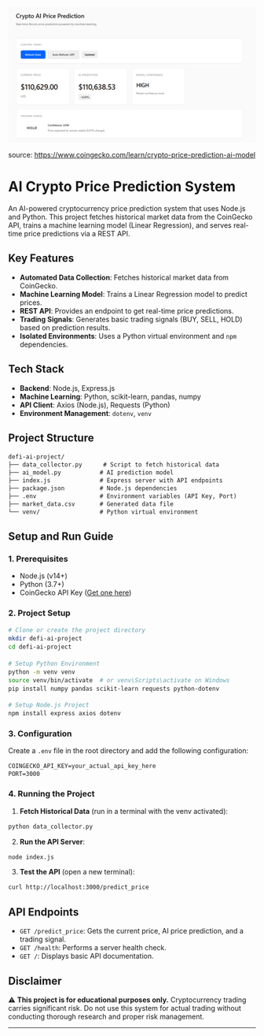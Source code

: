 ![screenshot](./public/screenshot.png)

source: https://www.coingecko.com/learn/crypto-price-prediction-ai-model

# AI Crypto Price Prediction System

An AI-powered cryptocurrency price prediction system that uses Node.js and Python. This project fetches historical market data from the CoinGecko API, trains a machine learning model (Linear Regression), and serves real-time price predictions via a REST API.

## Key Features

* **Automated Data Collection**: Fetches historical market data from CoinGecko.
* **Machine Learning Model**: Trains a Linear Regression model to predict prices.
* **REST API**: Provides an endpoint to get real-time price predictions.
* **Trading Signals**: Generates basic trading signals (BUY, SELL, HOLD) based on prediction results.
* **Isolated Environments**: Uses a Python virtual environment and `npm` dependencies.

## Tech Stack

* **Backend**: Node.js, Express.js
* **Machine Learning**: Python, scikit-learn, pandas, numpy
* **API Client**: Axios (Node.js), Requests (Python)
* **Environment Management**: `dotenv`, `venv`

## Project Structure

```
defi-ai-project/
├── data_collector.py      # Script to fetch historical data
├── ai_model.py           # AI prediction model
├── index.js              # Express server with API endpoints
├── package.json          # Node.js dependencies
├── .env                  # Environment variables (API Key, Port)
├── market_data.csv       # Generated data file
└── venv/                 # Python virtual environment
```

## Setup and Run Guide

### 1. Prerequisites

* Node.js (v14+)
* Python (3.7+)
* CoinGecko API Key ([Get one here](https://www.coingecko.com/en/api))

### 2. Project Setup

```bash
# Clone or create the project directory
mkdir defi-ai-project
cd defi-ai-project

# Setup Python Environment
python -m venv venv
source venv/bin/activate  # or venv\Scripts\activate on Windows
pip install numpy pandas scikit-learn requests python-dotenv

# Setup Node.js Project
npm install express axios dotenv
```

### 3. Configuration

Create a `.env` file in the root directory and add the following configuration:

```
COINGECKO_API_KEY=your_actual_api_key_here
PORT=3000
```

### 4. Running the Project

1. **Fetch Historical Data** (run in a terminal with the venv activated):
```bash
python data_collector.py
```

2. **Run the API Server**:
```bash
node index.js
```

3. **Test the API** (open a new terminal):
```bash
curl http://localhost:3000/predict_price
```

## API Endpoints

* `GET /predict_price`: Gets the current price, AI price prediction, and a trading signal.
* `GET /health`: Performs a server health check.
* `GET /`: Displays basic API documentation.

## Disclaimer

⚠️ **This project is for educational purposes only.** Cryptocurrency trading carries significant risk. Do not use this system for actual trading without conducting thorough research and proper risk management.

---
